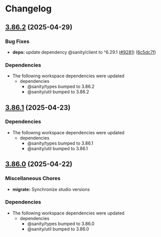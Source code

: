 # Changelog

## [3.86.2](https://github.com/sanity-io/sanity/compare/v3.86.1...v3.86.2) (2025-04-29)


### Bug Fixes

* **deps:** update dependency @sanity/client to ^6.29.1 ([#9281](https://github.com/sanity-io/sanity/issues/9281)) ([6c5dc7f](https://github.com/sanity-io/sanity/commit/6c5dc7f353688e4413b5b4ff9e891d187ece1e69))


### Dependencies

* The following workspace dependencies were updated
  * dependencies
    * @sanity/types bumped to 3.86.2
    * @sanity/util bumped to 3.86.2

## [3.86.1](https://github.com/sanity-io/sanity/compare/v3.86.0...v3.86.1) (2025-04-23)


### Dependencies

* The following workspace dependencies were updated
  * dependencies
    * @sanity/types bumped to 3.86.1
    * @sanity/util bumped to 3.86.1

## [3.86.0](https://github.com/sanity-io/sanity/compare/migrate-v3.85.1...migrate-v3.86.0) (2025-04-22)


### Miscellaneous Chores

* **migrate:** Synchronize studio versions


### Dependencies

* The following workspace dependencies were updated
  * dependencies
    * @sanity/types bumped to 3.86.0
    * @sanity/util bumped to 3.86.0
